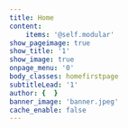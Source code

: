 ```yaml
---
title: Home
content:
    items: '@self.modular'
show_pageimage: true
show_title: '1'
show_image: true
onpage_menu: '0'
body_classes: homefirstpage
subtitleLead: '1'
author: {  }
banner_image: 'banner.jpeg'
cache_enable: false
---
```



